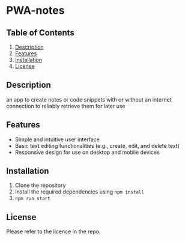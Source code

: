 # PWA-notes

## Table of Contents

1. [Description](#description)
2. [Features](#features)
3. [Installation](#installation)
4. [License](#license)

## Description

an app to create notes or code snippets with or without an internet connection to reliably retrieve them for later use

## Features

- Simple and intuitive user interface
- Basic text editing functionalities (e.g., create, edit, and delete text)
- Responsive design for use on desktop and mobile devices

## Installation

1. Clone the repository
2. Install the required dependencies using `npm install`
3. `npm run start`

## License

Please refer to the licence in the repo.